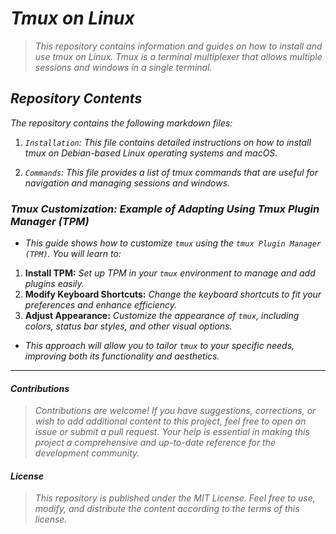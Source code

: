 <!-- Autor: Daniel Benjamin Perez Morales -->
<!-- GitHub: https://github.com/DanielBenjaminPerezMoralesDev13 -->
<!-- Gitlab: https://gitlab.com/DanielBenjaminPerezMoralesDev13 -->
<!-- Correo electrónico: danielperezdev@proton.me -->
# ***Tmux on Linux***

> *This repository contains information and guides on how to install and use tmux on Linux. Tmux is a terminal multiplexer that allows multiple sessions and windows in a single terminal.*

## ***Repository Contents***

*The repository contains the following markdown files:*

1. *`Installation`: This file contains detailed instructions on how to install tmux on Debian-based Linux operating systems and macOS.*

2. *`Commands`: This file provides a list of tmux commands that are useful for navigation and managing sessions and windows.*

### ***Tmux Customization: Example of Adapting Using Tmux Plugin Manager (TPM)***

- *This guide shows how to customize `tmux` using the `tmux Plugin Manager (TPM)`. You will learn to:*

1. **Install TPM:** *Set up TPM in your `tmux` environment to manage and add plugins easily.*
2. **Modify Keyboard Shortcuts:** *Change the keyboard shortcuts to fit your preferences and enhance efficiency.*
3. **Adjust Appearance:** *Customize the appearance of `tmux`, including colors, status bar styles, and other visual options.*

- *This approach will allow you to tailor `tmux` to your specific needs, improving both its functionality and aesthetics.*

---

#### ***Contributions***

> *Contributions are welcome! If you have suggestions, corrections, or wish to add additional content to this project, feel free to open an issue or submit a pull request. Your help is essential in making this project a comprehensive and up-to-date reference for the development community.*

#### ***License***

> *This repository is published under the MIT License. Feel free to use, modify, and distribute the content according to the terms of this license.*
